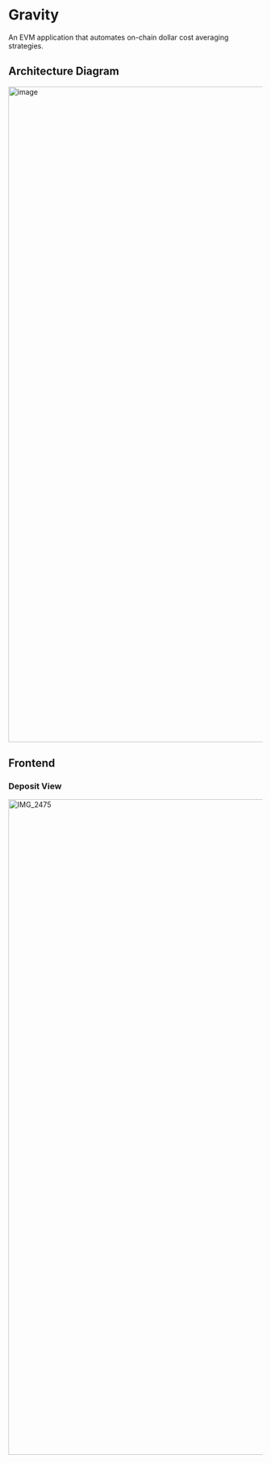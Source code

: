 # Gravity
An EVM application that automates on-chain dollar cost averaging strategies.

## Architecture Diagram
<img width="1297" alt="image" src="https://user-images.githubusercontent.com/34758484/181005815-a5b8398a-38d1-4e0a-86e2-9ca6a56f3225.png">

## Frontend

### Deposit View
<img width="1297" alt="IMG_2475" src="https://user-images.githubusercontent.com/34758484/183759656-06dfb4c4-d66e-414e-bcf8-e48743c93bc2.png">
